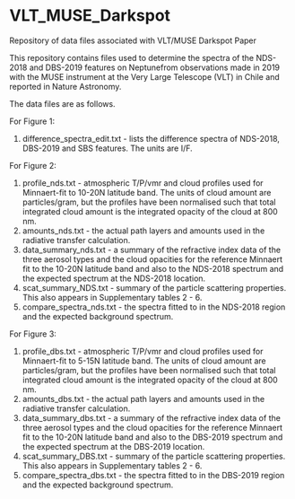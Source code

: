 # VLT_MUSE_Darkspot
Repository of data files associated with VLT/MUSE Darkspot Paper

This repository contains files used to determine the spectra of the NDS-2018 and DBS-2019 features on Neptunefrom observations made in 2019 with the MUSE instrument at the Very Large Telescope (VLT) in Chile and reported in Nature Astronomy.

The data files are as follows.

For Figure 1:
1) difference_spectra_edit.txt - lists the difference spectra of NDS-2018, DBS-2019 and SBS features. The units are I/F.

For Figure 2:

1) profile_nds.txt - atmospheric T/P/vmr and cloud profiles used for Minnaert-fit to 10-20N latitude band. The units of cloud amount are particles/gram, but the profiles have been normalised such that total integrated cloud amount is the integrated opacity of the cloud at 800 nm.
2) amounts_nds.txt - the actual path layers and amounts used in the radiative transfer calculation.
3) data_summary_nds.txt - a summary of the refractive index data of the three aerosol types and the cloud opacities for the reference Minnaert fit to the 10-20N latitude band and also to the NDS-2018 spectrum and the expected spectrum at the NDS-2018 location.
4) scat_summary_NDS.txt - summary of the particle scattering properties. This also appears in Supplementary tables 2 - 6.
5) compare_spectra_nds.txt - the spectra fitted to in the NDS-2018 region and the expected background spectrum.

For Figure 3:

1) profile_dbs.txt - atmospheric T/P/vmr and cloud profiles used for Minnaert-fit to 5-15N latitude band. The units of cloud amount are particles/gram, but the profiles have been normalised such that total integrated cloud amount is the integrated opacity of the cloud at 800 nm.
2) amounts_dbs.txt - the actual path layers and amounts used in the radiative transfer calculation.
3) data_summary_dbs.txt - a summary of the refractive index data of the three aerosol types and the cloud opacities for the reference Minnaert fit to the 10-20N latitude band and also to the DBS-2019 spectrum and the expected spectrum at the DBS-2019 location.
4) scat_summary_DBS.txt - summary of the particle scattering properties. This also appears in Supplementary tables 2 - 6.
5) compare_spectra_dbs.txt - the spectra fitted to in the DBS-2019 region and the expected background spectrum.

